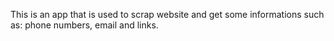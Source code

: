 This is an app that is used to scrap website and get some informations such as: phone numbers, email and links.
